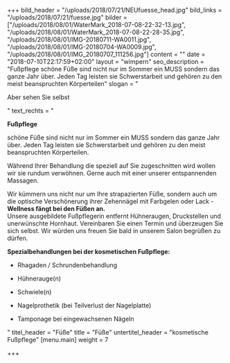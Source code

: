 +++
bild_header = "/uploads/2018/07/21/NEUfuesse_head.jpg"
bild_links = "/uploads/2018/07/21/fuesse.jpg"
bilder = ["/uploads/2018/08/01/WaterMark_2018-07-08-22-32-13.jpg", "/uploads/2018/08/01/WaterMark_2018-07-08-22-28-35.jpg", "/uploads/2018/08/01/IMG-20180711-WA0011.jpg", "/uploads/2018/08/01/IMG-20180704-WA0009.jpg", "/uploads/2018/08/01/IMG_20180707_111256.jpg"]
content = ""
date = "2018-07-10T22:17:59+02:00"
layout = "wimpern"
seo_description = "Fußpflege  schöne Füße sind nicht nur im Sommer ein MUSS sondern das ganze Jahr über. Jeden Tag leisten sie Schwerstarbeit und gehören zu den meist beanspruchten Körperteilen"
slogan = "<p>Aber sehen Sie selbst</p>"
text_rechts = "<p><strong>Fußpflege</strong></p><p>schöne Füße sind nicht nur im Sommer ein MUSS sondern das ganze Jahr über. Jeden Tag leisten sie Schwerstarbeit und gehören zu den meist beanspruchten Körperteilen.</p><p>Während Ihrer Behandlung die speziell auf Sie zugeschnitten wird wollen wir sie rundum verwöhnen. Gerne auch mit einer unserer entspannenden Massagen.</p><p>Wir kümmern uns nicht nur um Ihre strapazierten Füße, sondern auch um die optische Verschönerung ihrer Zehennägel mit Farbgelen oder Lack - <strong>Wellness fängt bei den Füßen an. </strong><br>Unsere ausgebildete Fußpflegerin entfernt Hühneraugen, Druckstellen und unerwünschte Hornhaut. Vereinbaren Sie einen Termin und überzeugen Sie sich selbst. Wir würden uns freuen Sie bald in unserem Salon begrüßen zu dürfen.</p><p><strong>Spezialbehandlungen bei der kosmetischen Fußpflege:</strong></p><ul><li><p>Rhagaden / Schrundenbehandlung</p></li><li><p>Hühnerauge(n)</p></li><li><p>Schwiele(n)</p></li><li><p>Nagelprothetik (bei Teilverlust der Nagelplatte)</p></li><li><p>Tamponage bei eingewachsenen Nägeln</p></li></ul>"
titel_header = "Füße"
title = "Füße"
untertitel_header = "kosmetische Fußpflege"
[menu.main]
weight = 7

+++
